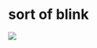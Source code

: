 # sort of blink
![](https://github.com/r23j5a/ibits/blob/0f7566f3e3d7f05745ccc3bd644b76682bf9e997/sort_of_blink/sort_of_blink.gif)
